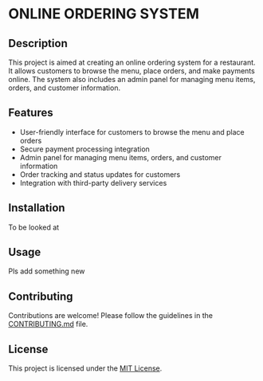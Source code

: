 # ONLINE ORDERING SYSTEM

## Description

This project is aimed at creating an online ordering system for a restaurant. It allows customers to browse the menu, place orders, and make payments online. The system also includes an admin panel for managing menu items, orders, and customer information.

## Features

- User-friendly interface for customers to browse the menu and place orders
- Secure payment processing integration
- Admin panel for managing menu items, orders, and customer information
- Order tracking and status updates for customers
- Integration with third-party delivery services

## Installation

To be looked at

## Usage

Pls add something new

## Contributing

Contributions are welcome! Please follow the guidelines in the [CONTRIBUTING.md](CONTRIBUTING.md) file.

## License

This project is licensed under the [MIT License](LICENSE).

